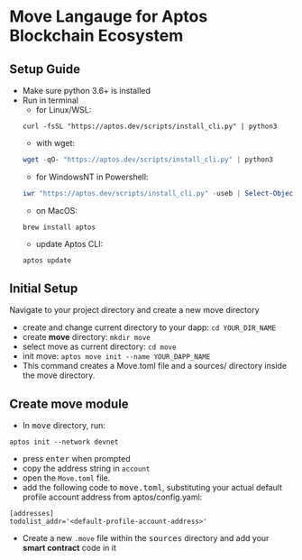 # Move Langauge for Aptos Blockchain Ecosystem

## Setup Guide
+ Make sure python 3.6+ is installed
+ Run in terminal
    + for Linux/WSL:
    ```shell
    curl -fsSL "https://aptos.dev/scripts/install_cli.py" | python3
    ```
    + with wget: 
    ```powershell
    wget -qO- "https://aptos.dev/scripts/install_cli.py" | python3
    ```
    + for WindowsNT in Powershell: 
    ```powershell
    iwr "https://aptos.dev/scripts/install_cli.py" -useb | Select-Object -ExpandProperty Content | python3
    ```
    + on MacOS:
    ```shell
    brew install aptos
    ```
    + update Aptos CLI:
    ```powershell
    aptos update
    ```


## Initial Setup
Navigate to your project directory and create a new move directory

+ create and change current directory to your dapp: ```cd YOUR_DIR_NAME```
+ create **move** directory: ```mkdir move```
+ select move as current directory: ```cd move```
+ init move: ```aptos move init --name YOUR_DAPP_NAME```
+ This command creates a Move.toml file and a sources/ directory inside the move directory.

## Create move module
+ In <kbd>move</kbd> directory, run: 
```shell
aptos init --network devnet
```
+ press <kbd>enter</kbd> when prompted
+ copy the address string in ```account```
+ open the ```Move.toml``` file.
+ add the following code to <kbd>move.toml</kbd>, substituting your actual default profile account address from aptos/config.yaml:
```move
[addresses]
todolist_addr='<default-profile-account-address>'
```
+ Create a new ```.move``` file within the <kbd>sources</kbd> directory and add your **smart contract** code in it


